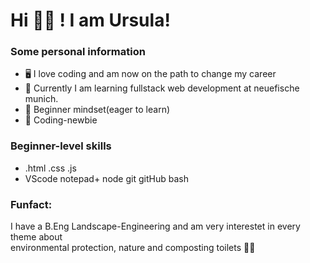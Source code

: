 # Hi 👋🏽 ! I am Ursula!

### Some personal information
- 🖥 I love coding and am now on the path to change my career
- 🚀 Currently I am learning fullstack web development at neuefische munich.
- 🐙 Beginner mindset(eager to learn)
- 💾 Coding-newbie 

### Beginner-level skills
- .html .css .js 
- VScode notepad+ node git gitHub bash 

### Funfact:
I have a B.Eng Landscape-Engineering and am very interestet in every theme about    
environmental protection, nature and composting toilets 🌳🧻
